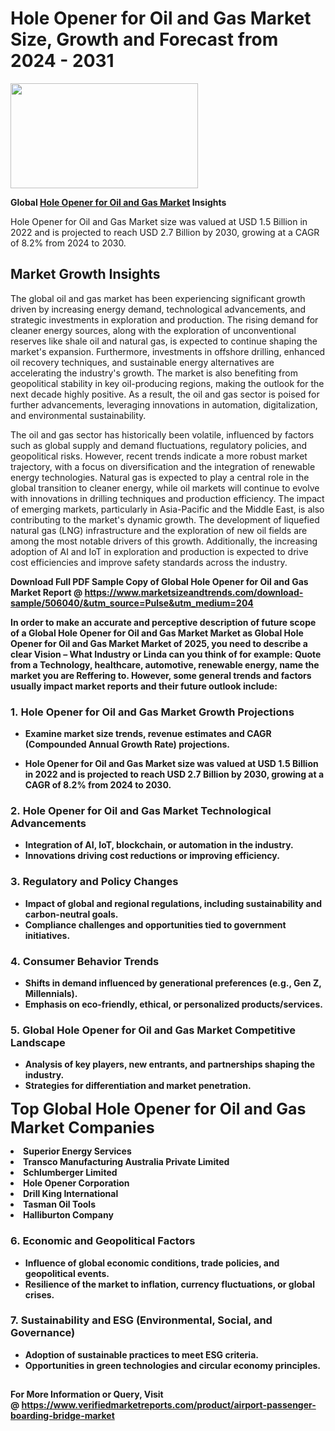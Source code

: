 <H1>Hole Opener for Oil and Gas Market Size, Growth and Forecast from 2024 - 2031</H1><img class="aligncenter size-medium wp-image-584254" src="https://thirdeyenews.in/wp-content/uploads/2024/09/Global-Market-Research-300x168.jpeg" alt="" width="300" height="168" /><p><strong>Global&nbsp;<a href="https://www.marketsizeandtrends.com/download-sample/506040/&amp;utm_source=Pulse&amp;utm_medium=204">Hole Opener for Oil and Gas Market</a> Insights</strong></p><p>Hole Opener for Oil and Gas Market size was valued at USD 1.5 Billion in 2022 and is projected to reach USD 2.7 Billion by 2030, growing at a CAGR of 8.2% from 2024 to 2030.</p><p><h2>Market Growth Insights</h2> <p>The global oil and gas market has been experiencing significant growth driven by increasing energy demand, technological advancements, and strategic investments in exploration and production. The rising demand for cleaner energy sources, along with the exploration of unconventional reserves like shale oil and natural gas, is expected to continue shaping the market's expansion. Furthermore, investments in offshore drilling, enhanced oil recovery techniques, and sustainable energy alternatives are accelerating the industry's growth. The market is also benefiting from geopolitical stability in key oil-producing regions, making the outlook for the next decade highly positive. As a result, the oil and gas sector is poised for further advancements, leveraging innovations in automation, digitalization, and environmental sustainability.</p> <p><strong></strong></p> <p>The oil and gas sector has historically been volatile, influenced by factors such as global supply and demand fluctuations, regulatory policies, and geopolitical risks. However, recent trends indicate a more robust market trajectory, with a focus on diversification and the integration of renewable energy technologies. Natural gas is expected to play a central role in the global transition to cleaner energy, while oil markets will continue to evolve with innovations in drilling techniques and production efficiency. The impact of emerging markets, particularly in Asia-Pacific and the Middle East, is also contributing to the market's dynamic growth. The development of liquefied natural gas (LNG) infrastructure and the exploration of new oil fields are among the most notable drivers of this growth. Additionally, the increasing adoption of AI and IoT in exploration and production is expected to drive cost efficiencies and improve safety standards across the industry.</p> <p><strong></p><p><span class=""><strong>Download Full PDF Sample Copy of Global Hole Opener for Oil and Gas Market Report</strong> @ <a href="https://www.marketsizeandtrends.com/download-sample/506040/&amp;utm_source=Pulse&amp;utm_medium=204" target="_blank">https://www.marketsizeandtrends.com/download-sample/506040/&amp;utm_source=Pulse&amp;utm_medium=204</a></span></p><p>In order to make an accurate and perceptive description of future scope of a Global&nbsp;Hole Opener for Oil and Gas Market Market as Global&nbsp;Hole Opener for Oil and Gas Market Market of 2025, you need to describe a clear Vision &ndash; What Industry or Linda can you think of for example: Quote from a Technology, healthcare, automotive, renewable energy, name the market you are Reffering to. However, some general trends and factors usually impact market reports and their future outlook include:</p><h3>1.&nbsp;<strong>Hole Opener for Oil and Gas Market Growth Projections</strong></h3><ul><li>Examine market size trends, revenue estimates and CAGR (Compounded Annual Growth Rate) projections.</li><li><p>Hole Opener for Oil and Gas Market size was valued at USD 1.5 Billion in 2022 and is projected to reach USD 2.7 Billion by 2030, growing at a CAGR of 8.2% from 2024 to 2030.</p></li></ul><h3>2.&nbsp;<strong>Hole Opener for Oil and Gas Market Technological Advancements</strong></h3><ul><li>Integration of AI, IoT, blockchain, or automation in the industry.</li><li>Innovations driving cost reductions or improving efficiency.</li></ul><h3>3.&nbsp;<strong>Regulatory and Policy Changes</strong></h3><ul><li>Impact of global and regional regulations, including sustainability and carbon-neutral goals.</li><li>Compliance challenges and opportunities tied to government initiatives.</li></ul><h3>4.&nbsp;<strong>Consumer Behavior Trends</strong></h3><ul><li>Shifts in demand influenced by generational preferences (e.g., Gen Z, Millennials).</li><li>Emphasis on eco-friendly, ethical, or personalized products/services.</li></ul><h3>5.&nbsp;<strong>Global Hole Opener for Oil and Gas Market Competitive Landscape</strong></h3><ul><li>Analysis of key players, new entrants, and partnerships shaping the industry.</li><li>Strategies for differentiation and market penetration.</li></ul><p data-pm-slice="1 1 []"><span style="color: inherit; font-family: inherit; font-size: 25px;">Top Global Hole Opener for Oil and Gas Market Companies</span></p><div class="" data-test-id=""><p><li>Superior Energy Services</li><li> Transco Manufacturing Australia Private Limited</li><li> Schlumberger Limited</li><li> Hole Opener Corporation</li><li> Drill King International</li><li> Tasman Oil Tools</li><li> Halliburton Company</li></p></div><h3>6.&nbsp;<strong>Economic and Geopolitical Factors</strong></h3><ul><li>Influence of global economic conditions, trade policies, and geopolitical events.</li><li>Resilience of the market to inflation, currency fluctuations, or global crises.</li></ul><h3>7.&nbsp;<strong>Sustainability and ESG (Environmental, Social, and Governance)</strong></h3><ul><li>Adoption of sustainable practices to meet ESG criteria.</li><li>Opportunities in green technologies and circular economy principles.</li></ul><h2><strong style="font-size: 14px;">For More Information or Query, Visit @&nbsp;</strong><a style="background-color: #ffffff; font-size: 14px;" href="https://www.marketsizeandtrends.com/report/hole-opener-for-oil-and-gas-market/" target="_blank">https://www.verifiedmarketreports.com/product/airport-passenger-boarding-bridge-market</a></h2>

